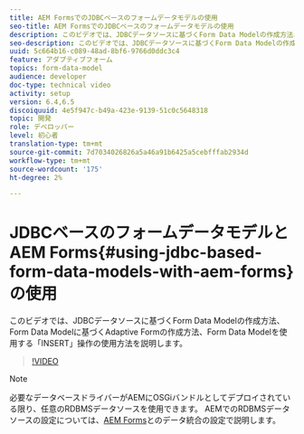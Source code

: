 ```yaml
---
title: AEM FormsでのJDBCベースのフォームデータモデルの使用
seo-title: AEM FormsでのJDBCベースのフォームデータモデルの使用
description: このビデオでは、JDBCデータソースに基づくForm Data Modelの作成方法、Form Data Modelに基づくAdaptive Formの作成方法、Form Data Modelを使用する「INSERT」操作の使用方法を説明します。
seo-description: このビデオでは、JDBCデータソースに基づくForm Data Modelの作成方法、Form Data Modelに基づくAdaptive Formの作成方法、Form Data Modelを使用する「INSERT」操作の使用方法を説明します。
uuid: 5c664b16-c089-48ad-8bf6-9766d0ddc3c4
feature: アダプティブフォーム
topics: form-data-model
audience: developer
doc-type: technical video
activity: setup
version: 6.4,6.5
discoiquuid: 4e5f947c-b49a-423e-9139-51c0c5648318
topic: 開発
role: デベロッパー
level: 初心者
translation-type: tm+mt
source-git-commit: 7d7034026826a5a46a91b6425a5cebfffab2934d
workflow-type: tm+mt
source-wordcount: '175'
ht-degree: 2%

---
```



# JDBCベースのフォームデータモデルとAEM Forms{#using-jdbc-based-form-data-models-with-aem-forms}の使用

このビデオでは、JDBCデータソースに基づくForm Data Modelの作成方法、Form Data Modelに基づくAdaptive Formの作成方法、Form Data Modelを使用する「INSERT」操作の使用方法を説明します。

>[!VIDEO](https://video.tv.adobe.com/v/17736/?quality=9&learn=on)

>[!NOTE]
>
>必要なデータベースドライバーがAEMにOSGiバンドルとしてデプロイされている限り、任意のRDBMSデータソースを使用できます。 AEMでのRDBMSデータソースの設定については、[AEM Forms](/help/forms/adaptive-forms/data-integration-technical-video-setup.md)とのデータ統合の設定で説明します。


